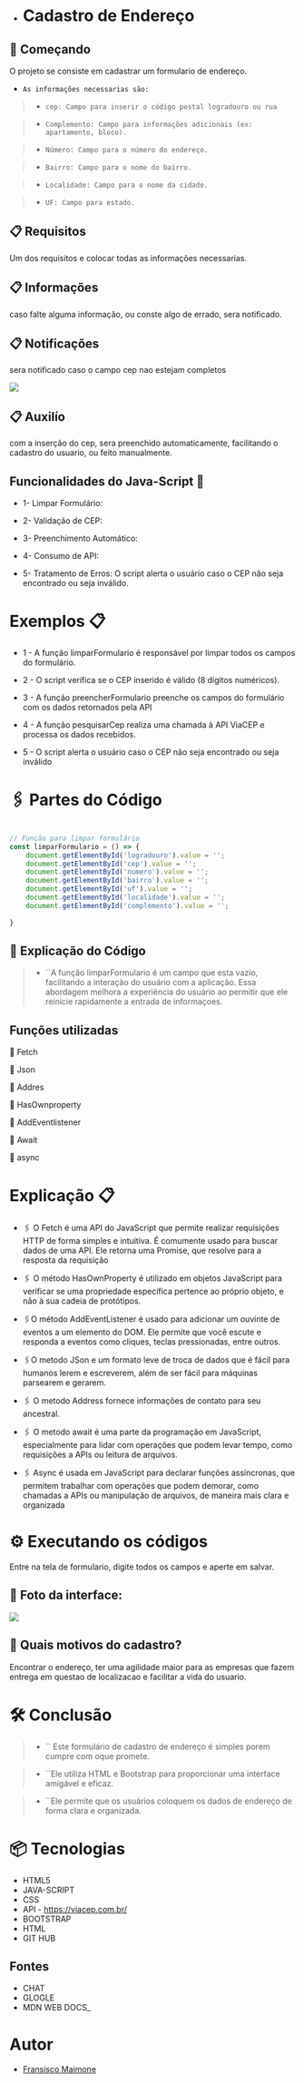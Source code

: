 * # Cadastro de Endereço


## 🚀 Começando

 O projeto se consiste em cadastrar um formulario de endereço.
 
 * ``As informações necessarias são:``

>* ``cep: Campo para inserir o código postal logradouro ou rua``

>* ``Complemento: Campo para informações adicionais (ex: apartamento, bloco).``

>* ``Número: Campo para o número do endereço.``

>* ``Bairro: Campo para o nome do bairro.``

>* ``Localidade: Campo para o nome da cidade.``

>* ``UF: Campo para estado.``


## 📋 Requisitos

Um dos requisitos e colocar todas as informações necessarias.

## 📋 Informações

caso falte alguma informação, ou conste algo de errado, sera notificado.

## 📋 Notificações

sera notificado caso o campo cep nao estejam completos

![](Captura%20de%20tela%202024-09-27%20091217.png)


## 📋 Auxilío

com a inserção do cep, sera preenchido automaticamente, facilitando o cadastro do usuario, ou feito manualmente.

## Funcionalidades do Java-Script 🔧


* 1- Limpar Formulário:

* 2- Validação de CEP:

* 3- Preenchimento Automático: 

* 4- Consumo de API: 

* 5- Tratamento de Erros: O script alerta o usuário caso o CEP não seja encontrado ou seja inválido.

# Exemplos 📋


* 1 -  A função limparFormulario é responsável por limpar todos os campos do formulário.

* 2 -  O script verifica se o CEP inserido é válido (8 dígitos numéricos).

* 3 -  A função preencherFormulario preenche os campos do formulário com os dados retornados pela API

* 4 -  A função pesquisarCep realiza uma chamada à API ViaCEP e processa os dados recebidos.

* 5 -  O script alerta o usuário caso o CEP não seja encontrado ou seja inválido

# 🖇️ Partes do Código

~~~ JavaScript

// Função para limpar formulário
const limparFormulario = () => {
    document.getElementById('logradouro').value = '';
    document.getElementById('cep').value = '';
    document.getElementById('numero').value = '';
    document.getElementById('bairro').value = '';
    document.getElementById('uf').value = '';
    document.getElementById('localidade').value = '';
    document.getElementById('complemento').value = '';
    
}
~~~

## 📌 Explicação do Código

>* ``A função limparFormulario é um campo que esta vazio, facilitando a interação do usuário com a aplicação. Essa abordagem melhora a experiência do usuário ao permitir que ele reinicie rapidamente a entrada de informaçoes.

##  Funções utilizadas

📌 Fetch
 
📌 Json
  
📌 Addres
 
📌 HasOwnproperty
 
📌 AddEventlistener

📌 Await

📌 async

# Explicação 📋

* 🖇️ O Fetch é uma API do JavaScript que permite realizar requisições HTTP de forma simples e intuitiva. É comumente usado para buscar dados de uma API. Ele retorna uma Promise, que resolve para a resposta da requisição
 
* 🖇️ O método HasOwnProperty é utilizado em objetos JavaScript para verificar se uma propriedade específica pertence ao próprio objeto, e não à sua cadeia de protótipos.

* 🖇️O método AddEventListener é usado para adicionar um ouvinte de eventos a um elemento do DOM. Ele permite que você escute e responda a eventos como cliques, teclas pressionadas, entre outros.

* 🖇️O metodo JSon e um formato leve de troca de dados que é fácil para humanos lerem e escreverem, além de ser fácil para máquinas parsearem e gerarem.

* 🖇️ O metodo Address fornece informações de contato para seu ancestral.

* 🖇️ O metodo await é uma parte da programação em JavaScript, especialmente para lidar com operações que podem levar tempo, como requisições a APIs ou leitura de arquivos.

* 🖇️ Async é usada em JavaScript para declarar funções assíncronas, que permitem trabalhar com operações que podem demorar, como chamadas a APIs ou manipulação de arquivos, de maneira mais clara e organizada

# ⚙️ Executando os códigos

Entre na tela de formulario, digite todos os campos e aperte em salvar.

## 📌 Foto da interface:

![](Captura%20de%20tela%202024-09-27%20091019.png)



## 🔩 Quais motivos do cadastro?

Encontrar o endereço, ter uma agilidade maior para as empresas que fazem entrega em questao de localizacao e facilitar a vida do usuario. 

# 🛠️ Conclusão

>* `` Este formulário de cadastro de endereço é simples porem cumpre com oque promete.

 >* ``Ele utiliza HTML e Bootstrap para proporcionar uma interface amigável e eficaz.

 >* ``Ele permite que os usuários coloquem os dados de endereço de forma clara e organizada.
 

#  📦 Tecnologias

- HTML5
- JAVA-SCRIPT
- CSS
- API - https://viacep.com.br/
- BOOTSTRAP
- HTML
- GIT HUB






## Fontes

- CHAT
- GLOGLE 
- MDN WEB DOCS_

# Autor

- [Fransisco Maimone](https://github.com/francisco043)


